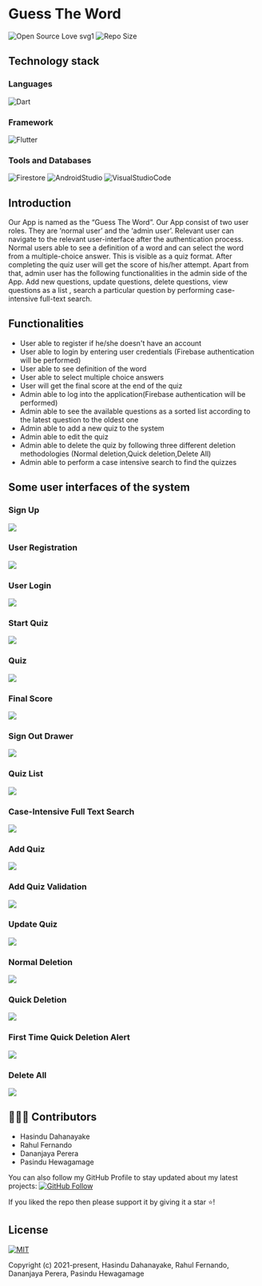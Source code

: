 # Guess The Word
![Open Source Love svg1](https://badges.frapsoft.com/os/v1/open-source.svg?v=103) 
![Repo Size](https://img.shields.io/github/repo-size/Hasindu1/Guess-the-Word) 

## Technology stack

### Languages 
![Dart](https://img.shields.io/badge/Language-Dart-red) 


### Framework
![Flutter](https://img.shields.io/badge/Framework-Flutter-blue) 


### Tools and Databases
![Firestore](https://img.shields.io/badge/Database-Firestore-blue) 
![AndroidStudio](https://img.shields.io/badge/Technology-AndroidStudio-blue) 
![VisualStudioCode](https://img.shields.io/badge/Technology-VisualStudioCode-blue) 


## Introduction
Our App is named as the “Guess The Word”. Our App consist of two user roles. They are ‘normal user’ and the ‘admin user’. Relevant user can navigate to the relevant user-interface after the authentication process.   Normal users able to see a definition of a word and can select the word from a multiple-choice answer. This is visible as a quiz format. After completing the quiz user will get the score of his/her attempt. Apart from that, admin user has the following functionalities in the admin side of the App. Add new questions, update questions, delete questions, view questions as a list , search a particular question by performing case-intensive full-text search.

## Functionalities

* User able to register if he/she doesn't have an account
* User able to login by entering user credentials (Firebase authentication will be performed)
* User able to see definition of the word
* User able to select multiple choice answers
* User will get the final score at the end of the quiz
* Admin able to log into the application(Firebase authentication will be performed)
* Admin able to see the available questions as a sorted list according to the latest question to the oldest one
* Admin able to add a new quiz to the system
* Admin able to edit the quiz 
* Admin able to delete the quiz by following three different deletion methodologies (Normal deletion,Quick deletion,Delete All)
* Admin able to perform a case intensive search to find the quizzes


 ## Some user interfaces of the system
 ### Sign Up
 
 <p align="left">
  <img src="../main/ui-screen-shots/signup.PNG"/>
 </p>
 
 ### User Registration
 
 <p align="left">
  <img src="../main/ui-screen-shots/register.PNG"/>
 </p>
 
 ### User Login
 
 <p>
  <img src="../main/ui-screen-shots/login.PNG"/>
 </p>
 
 ### Start Quiz
 
 <p align="left">
  <img src="../main/ui-screen-shots/start-quiz.PNG"/>
 </p>
 
 ### Quiz
  
 <p align="left">
  <img src="../main/ui-screen-shots/quiz-screen.PNG"/>
 </p>
 
 ### Final Score
   
 <p align="left">
  <img src="../main/ui-screen-shots/final-score.PNG"/>
 </p>
 
 ### Sign Out Drawer
  
 <p align="left">
  <img src="../main/ui-screen-shots/signout-drawer.PNG"/>
 </p>
 
 ### Quiz List
 
 <p align="left">
  <img src="../main/ui-screen-shots/admin-quiz-list.PNG"/>
 </p>
 
 ### Case-Intensive Full Text Search 
 
 <p align="left">
  <img src="../main/ui-screen-shots/admin-full-text-search.PNG"/>
 </p>
 
 ### Add Quiz
 
 <p align="left">
  <img src="../main/ui-screen-shots/admin-add-quiz.PNG"/>
 </p>
 
 ### Add Quiz Validation
  
 <p align="left">
  <img src="../main/ui-screen-shots/admin-quiz-add-validation-1.PNG"/>
 </p>
 
 ### Update Quiz
 
 <p align="left">
  <img src="../main/ui-screen-shots/admin-update-quiz.PNG"/>
 </p>
 
 ### Normal Deletion
  
 <p align="left">
  <img src="../main/ui-screen-shots/admin-normal-deletion.PNG"/>
 </p>
 
 ### Quick Deletion
 
 <p align="left">
  <img src="../main/ui-screen-shots/admin-quick-deletion.PNG"/>
 </p>
 
 ### First Time Quick Deletion Alert
 
 <p align="left">
  <img src="../main/ui-screen-shots/first-time-quick-deletion-alert.PNG"/>
 </p>
 
 ### Delete All 
 
 <p align="left">
  <img src="../main/ui-screen-shots/admin-quiz-delete-all.PNG"/>
 </p>
 


 ## 👨🏼‍💻 Contributors
 
* Hasindu Dahanayake
* Rahul Fernando
* Dananjaya Perera
* Pasindu Hewagamage


You can also follow my GitHub Profile to stay updated about my latest projects: [![GitHub Follow](https://img.shields.io/badge/Connect-Hasindu1-blue.svg?logo=Github&longCache=true&style=social&label=Follow)](https://github.com/Hasindu1)

If you liked the repo then please support it by giving it a star ⭐!
 
 
 ## License
[![MIT](https://img.shields.io/cocoapods/l/AFNetworking.svg?style=style&label=License&maxAge=2592000)](../main/LICENSE)


Copyright (c) 2021-present, Hasindu Dahanayake, Rahul Fernando, Dananjaya Perera, Pasindu Hewagamage



